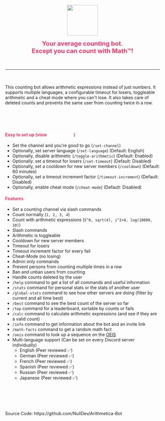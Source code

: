 <p align="center"><a href="https://discordapp.com/oauth2/authorize?client_id=1108279646165942363&scope=bot&permissions=1099511655488"><img height="100" width="auto" src="https://i.imgur.com/OxK5rHZ.png" /></a></p>
<center style="color:#FF3366;font-size:20px"><b color="#ff3366">Your average counting bot. <br>Except you can count with Math™!</b></center>
<br><br>
<hr>
<br><br>
This counting bot allows arithmetic expressions instead of just numbers. It supports multiple languages, a configurable timeout for losers, toggleable arithmetic and a cheat mode where you can't lose. It also takes care of deleted counts and prevents the same user from counting twice in a row.<br><br>

<div style="background-image: url('https://i.imgur.com/gcrHefO.png');min-height:50px;position:relative;background-attachment: fixed;background-position: center;background-repeat: no-repeat;background-size: cover;"></div>

<h4 style="color:#FF3366;">Easy to set up (view <span style="color:#FFF;">/admin-help</span>)</h4>

- Set the channel and you're good to go (`/set-channel`)
- Optionally, set server language (`/set-language`) (Default: English)
- Optionally, disable arithmetic (`/toggle-arithmetic`) (Default: Enabled)
- Optionally. set a timeout for losers (`/set-timeout`) (Default: Disabled)
- Optionally, set a cooldown for new server members (`/cooldown`) (Default: 60 minutes)
- Optionally, set a timeout increment factor (`/timeout-increment`) (Default: Disabled)
- Optionally, enable cheat mode (`/cheat-mode`) (Default: Disabled)

<h4 style="color:#FF3366;">Features</h4>

- Set a counting channel via slash commands
- Count normally (`1, 2, 3, 4`)
- Count with arithmetic expressions (`5^0, sqrt(4), i^2+4, log(10000, 10)`)
- Slash commands
- Arithmetic is toggleable
- Cooldown for new server members
- Timeout for losers
- Timeout increment factor for every fail
- Cheat-Mode (no losing)
- Admin only commands
- Prevent persons from counting multiple times in a row 
- Ban and unban users from counting
- Handle counts deleted by the user
- `/help` command to get a list of all commands and useful information
- `/stats` command for personal stats or the stats of another user
- `/global-stats` command to see how other servers are doing (filter by current and all time best)
- `/best` command to see the best count of the server so far
- `/top` command for a leaderboard, sortable by counts or fails
- `/calc` command to calculate arithmetic expressions (and see if they are a valid count)
- `/info` command to get information about the bot and an invite link
- `/math-facts` command to get a random math fact
- `/oeis` command to look up a sequence on the [OEIS](https://oeis.org/)
- Multi-language support (Can be set on every Discord server individually)
    - English (Peer reviewed ✅)
    - German (Peer reviewed ✅)
    - French (Peer reviewed ✅)
    - Spanish (Peer reviewed ✅)
    - Russian (Peer reviewed ✅)
    - Japanese (Peer reviewed ✅)

<div style="background-image: url('https://i.imgur.com/gcrHefO.png');min-height:50px;position:relative;background-attachment: fixed;background-position: center;background-repeat: no-repeat;background-size: cover;"></div>
<br><br>
Source Code: https://github.com/NullDev/Arithmetica-Bot
